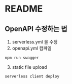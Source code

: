 # README

## OpenAPI 수정하는 법

1. serverless.yml 을 수정
2. openapi.yml 컴파일
```
npm run swagger
```
3. static file upload
```
serverless client deploy
```
